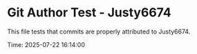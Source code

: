 # Git Author Test - Justy6674

This file tests that commits are properly attributed to Justy6674.

Time: 2025-07-22 16:14:00